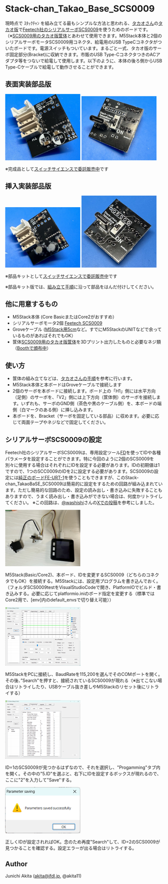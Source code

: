 # Stack-chan_Takao_Base_SCS0009

現時点で ｽﾀｯｸﾁｬﾝ を組み立てる最もシンプルな方法と思われる、[タカオさん](https://twitter.com/mongonta555)の[タカオ版](https://mongonta.booth.pm/)で[Feetech社のシリアルサーボSCS0009](https://www.switch-science.com/products/8042)を使うためのボードです。（※[SCS0009用のタカオ版筐体](https://github.com/mongonta0716/3DPrinter_Models)とあわせて使用できます。M5Stack本体と2個のシリアルサーボモータSCS0009用コネクタ、給電用のUSB TypeCコネクタがついたボードです。電源スイッチもついています。まるごと一式、タカオ版のサーボ固定部分(Bracket)に収納できます。市販のUSB Type-CコネクタつきのACアダプタ等をつないで給電して使用します。以下のように、本体の後ろ側からUSB Type-Cケーブルで給電して動作させることができます。


## 表面実装部品版

<img src="https://github.com/akita11/Stack-chan_Takao_Base_SCS0009/blob/main/ScTB0009-1.jpg" width="240px">

<img src="https://github.com/akita11/Stack-chan_Takao_Base_SCS0009/blob/main/ScTB0009-2.jpg" width="240px">

※完成品として[スイッチサイエンスで委託販売中](https://www.switch-science.com/products/9288)です



## 挿入実装部品版

<img src="https://github.com/akita11/Stack-chan_Takao_Base_SCS0009/blob/main/ScTB0009kit-1.jpg" width="240px">

<img src="https://github.com/akita11/Stack-chan_Takao_Base_SCS0009/blob/main/ScTB0009kit-2.jpg" width="240px">


※部品キットとして[スイッチサイエンスで委託販売中](https://www.switch-science.com/products/9289)です

※部品キット版では、[組み立て手順](https://github.com/akita11/Stack-chan_Takao_Base_SCS0009/blob/main/Build/README.md)に沿って部品をはんだ付けしてください。


## 他に用意するもの

- M5Stack本体 (Core BasicまたはCore2がおすすめ）
- シリアルサーボモータ2個 [Feetech SCS0009](https://www.switch-science.com/products/8042)
- Groveケーブル ([M5Stack用5cm](https://www.switch-science.com/products/8664)など。すでにM5StackのUNITなどで余っているものがあればそれでもOK）
- 筐体[SCS0009用のタカオ版筐体](https://github.com/mongonta0716/3DPrinter_Models)を3Dプリント出力したものと必要なネジ類（[Boothで頒布中](https://booth.pm/ja/items/5186064)）


## 使い方

- 筐体の組み立てなどは、[タカオさんの手順](https://booth.pm/ja/items/5186064)を参考に行います。
- M5Stack本体と本ボードはGroveケーブルで接続します
- 2個のサーボを本ボードに接続します。ボード上の「H1」側には水平方向（足側）のサーボを、「V2」側には上下方向（筐体側）のサーボを接続します。いずれも、サーボのGND側（茶色や黒のケーブル側）を、本ボードの端側（白マークのある側）に挿し込みます。
- 本ボードを、Bracket（サーボを固定している部品）に収めます。必要に応じて両面テープやネジなどで固定してください。


## シリアルサーボSCS0009の設定

Feetech社のシリアルサーボSCS0009は、専用設定ツール[FD](https://gitee.com/ftservo/fddebug)を使ってIDや各種パラメータを設定することができます。特に今回のように2個のSCS0009を別々に使用する場合はそれぞれにIDを設定する必要があります。IDの初期値は1ですので、1つのSCC0009のIDを2に設定する必要があります。SCS0009の設定には[純正のボードFE-URT-1](https://akizukidenshi.com/catalog/g/gM-16295/)を使うこともできますが、このStack-chan_TakaoBaSE_SCS0009は簡易的に設定をするための回路が組み込まれています。ただし簡易的な回路のため、設定の読み出し・書き込みに失敗することもありますので、うまく読み出し・書き込みができない場合は、何度かリトライしてください。
※この回路は、[@washishi](https://twitter.com/washishi)さんの[Xでの投稿](https://twitter.com/washishi/status/1589990730822725632)を参考にしました。

<img src="https://github.com/akita11/Stack-chan_Takao_Base_SCS0009/blob/main/config0.jpg" width="240px">

M5Stack(Basic/Core2)、本ボード、IDを変更するSCS0009（どちらのコネクタでもOK）を接続する。M5Stackには、設定用プログラムを書き込んでおく。（フォルダSCS0009testをVisualStudioCodeで開き、PlatformIOでビルド・書き込みする。必要に応じてplatformio.iniのボード指定を変更する（標準ではCore2用で、[env]内のdefault_envsで切り替え可能））

<img src="https://github.com/akita11/Stack-chan_Takao_Base_SCS0009/blob/main/config1.png" width="240px">

M5StackをPCに接続し、BaudRateを115,200を選んでそのCOMポートを開く。その後、”Search"を押すと、接続されているSCS0009が現れる（※出てこない場合はリトライしたり、USBケーブル抜き差しやM5Stackのリセット後にリトライする）

<img src="https://github.com/akita11/Stack-chan_Takao_Base_SCS0009/blob/main/config2.png" width="240px">

ID=1のSCS0009が見つかるはずなので、それを選択し、"Progamming"タブ内を開く。その中の"5.ID"を選ぶと、右下にIDを設定するボックスが現れるので、ここに"2"を入力して"Save"する。

<img src="https://github.com/akita11/Stack-chan_Takao_Base_SCS0009/blob/main/config3.png" width="240px">

正しくIDが設定されればOK。念のため再度"Search"して、ID=2のSCS0009が見つかることを確認する。設定エラーが出る場合はリトライする。



## Author

Junichi Akita (akita@ifdl.jp, @akita11)



